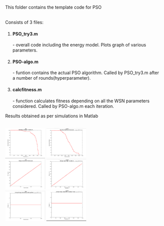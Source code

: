 This folder contains the template code for PSO 
<br>
<br>

Consists of 3 files:
  1. <h4>PSO_try3.m</h4> - overall code including the energy model. Plots graph of various parameters.
  2. <h4>PSO-algo.m</h4> - funtion contains the actual PSO algorithm. Called by PSO_try3.m after a number of rounds(hyperparameter).
  3. <h4>calcfitness.m</h4> - function calculates fitness depending on all the WSN parameters considered. Called by PSO-algo.m each iteration.
Results obtained as per simulations in Matlab
<br>
<br>

<img src="PSO-nodes.png" width="128"/>
<img src="Leach-nodes.png" width="128"/>
<br>

<img src="PSO-energy.png" width="128"/>
<img src="Leach-energy.png" width="128"/>
<br>

<img src="PSO-avgE.png" width="128"/>
<img src="Leach-avgE.png" width="128"/>
<br>
